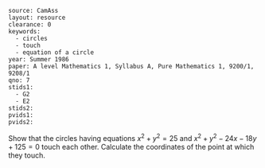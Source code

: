````
source: CamAss
layout: resource
clearance: 0
keywords: 
  - circles
  - touch
  - equation of a circle
year: Summer 1986
paper: A level Mathematics 1, Syllabus A, Pure Mathematics 1, 9200/1, 9208/1
qno: 7
stids1: 
  - G2
  - E2
stids2:
pvids1:
pvids2:

````

Show that the circles having equations $x^2 + y^2 = 25$ and $x^2 + y^2 - 24x - 18y + 125 = 0$ touch each other. Calculate the coordinates of the point at which they touch.
